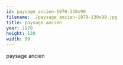 ```yaml
---
id: paysage_ancien-1970-130x99
filename: ./paysage_ancien-1970-130x99.jpg
title: paysage ancien
year: 1970
height: 130
width: 99
---
```


paysage ancien